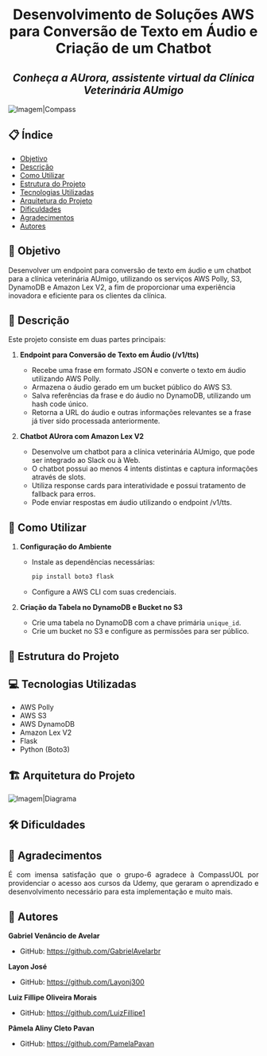 <h1 align="center">Desenvolvimento de Soluções AWS para Conversão de Texto em Áudio e Criação de um Chatbot</h1>

<h2 align="center"><i>Conheça a AUrora, assistente virtual da Clínica Veterinária AUmigo</i></h2>

![Imagem|Compass](assets/compass.png)

## 📋 Índice

- [Objetivo](#-objetivo)
- [Descrição](#-descrição)
- [Como Utilizar](#-como-utilizar)
- [Estrutura do Projeto](#-estrutura-do-projeto)
- [Tecnologias Utilizadas](#-tecnologias-utilizadas)
- [Arquitetura do Projeto](#️-arquitetura-do-projeto)
- [Dificuldades](#️-dificuldades)
- [Agradecimentos](#-agradecimentos)
- [Autores](#-autores)

## 🎯 Objetivo

Desenvolver um endpoint para conversão de texto em áudio e um chatbot para a clínica veterinária AUmigo, utilizando os serviços AWS Polly, S3, DynamoDB e Amazon Lex V2, a fim de proporcionar uma experiência inovadora e eficiente para os clientes da clínica.

## 📖 Descrição

Este projeto consiste em duas partes principais:

1. **Endpoint para Conversão de Texto em Áudio (/v1/tts)**
    - Recebe uma frase em formato JSON e converte o texto em áudio utilizando AWS Polly.
    - Armazena o áudio gerado em um bucket público do AWS S3.
    - Salva referências da frase e do áudio no DynamoDB, utilizando um hash code único.
    - Retorna a URL do áudio e outras informações relevantes se a frase já tiver sido processada anteriormente.

2. **Chatbot AUrora com Amazon Lex V2**
    - Desenvolve um chatbot para a clínica veterinária AUmigo, que pode ser integrado ao Slack ou à Web.
    - O chatbot possui ao menos 4 intents distintas e captura informações através de slots.
    - Utiliza response cards para interatividade e possui tratamento de fallback para erros.
    - Pode enviar respostas em áudio utilizando o endpoint /v1/tts.

## 🚀 Como Utilizar

1. **Configuração do Ambiente**
    - Instale as dependências necessárias:
        ```bash
        pip install boto3 flask
        ```
    - Configure a AWS CLI com suas credenciais.

2. **Criação da Tabela no DynamoDB e Bucket no S3**
    - Crie uma tabela no DynamoDB com a chave primária `unique_id`.
    - Crie um bucket no S3 e configure as permissões para ser público.


## 📂 Estrutura do Projeto


## 💻 Tecnologias Utilizadas

- AWS Polly
- AWS S3
- AWS DynamoDB
- Amazon Lex V2
- Flask
- Python (Boto3)

## 🏗️ Arquitetura do Projeto

![Imagem|Diagrama](assets/arquitetura.png)

## 🛠️ Dificuldades



## 🙏 Agradecimentos

<p style="text-align: justify;">É com imensa satisfação que o grupo-6 agradece à CompassUOL por providenciar o acesso aos cursos da Udemy, que geraram o aprendizado e desenvolvimento necessário para esta implementação e muito mais.</p>

## 👥 Autores

**Gabriel Venâncio de Avelar**
- GitHub: https://github.com/GabrielAvelarbr

**Layon José**
- GitHub: https://github.com/Layonj300

**Luiz Fillipe Oliveira Morais**
- GitHub: https://github.com/LuizFillipe1

**Pâmela Aliny Cleto Pavan**
- GitHub: https://github.com/PamelaPavan

